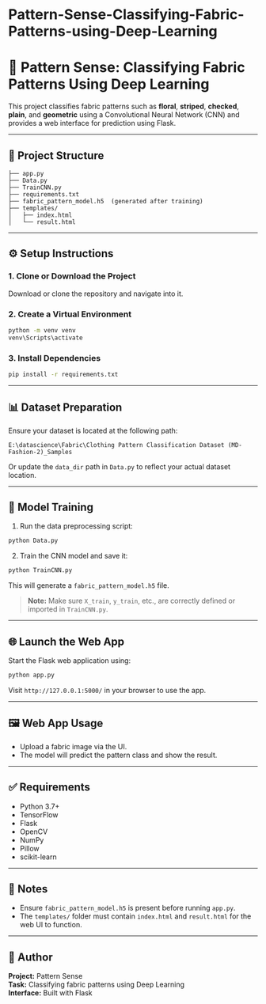 # Pattern-Sense-Classifying-Fabric-Patterns-using-Deep-Learning
# 🧵 Pattern Sense: Classifying Fabric Patterns Using Deep Learning

This project classifies fabric patterns such as **floral**, **striped**, **checked**, **plain**, and **geometric** using a Convolutional Neural Network (CNN) and provides a web interface for prediction using Flask.

---

## 📁 Project Structure

```
├── app.py
├── Data.py
├── TrainCNN.py
├── requirements.txt
├── fabric_pattern_model.h5  (generated after training)
├── templates/
│   ├── index.html
│   └── result.html
```

---

## ⚙️ Setup Instructions

### 1. Clone or Download the Project

Download or clone the repository and navigate into it.

### 2. Create a Virtual Environment

```bash
python -m venv venv
venv\Scripts\activate
```

### 3. Install Dependencies

```bash
pip install -r requirements.txt
```

---

## 📊 Dataset Preparation

Ensure your dataset is located at the following path:

```
E:\datascience\Fabric\Clothing Pattern Classification Dataset (MD-Fashion-2)_Samples
```

Or update the `data_dir` path in `Data.py` to reflect your actual dataset location.

---

## 🧠 Model Training

1. Run the data preprocessing script:

```bash
python Data.py
```

2. Train the CNN model and save it:

```bash
python TrainCNN.py
```

This will generate a `fabric_pattern_model.h5` file.

> **Note:** Make sure `X_train`, `y_train`, etc., are correctly defined or imported in `TrainCNN.py`.

---

## 🌐 Launch the Web App

Start the Flask web application using:

```bash
python app.py
```

Visit `http://127.0.0.1:5000/` in your browser to use the app.

---

## 🖼️ Web App Usage

- Upload a fabric image via the UI.
- The model will predict the pattern class and show the result.

---

## ✅ Requirements

- Python 3.7+
- TensorFlow
- Flask
- OpenCV
- NumPy
- Pillow
- scikit-learn

---

## 📌 Notes

- Ensure `fabric_pattern_model.h5` is present before running `app.py`.
- The `templates/` folder must contain `index.html` and `result.html` for the web UI to function.

---

## 🧵 Author

**Project:** Pattern Sense  
**Task:** Classifying fabric patterns using Deep Learning  
**Interface:** Built with Flask  
